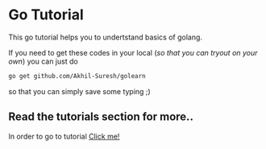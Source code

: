 # Go Tutorial

This go tutorial helps you to undertstand basics of golang.

If you need to get these codes in your local (*so that you can tryout on your own*) you can just do

```sh
go get github.com/Akhil-Suresh/golearn
```
so that you can simply save some typing ;)

## Read the tutorials section for more..
In order to go to tutorial [Click me!](doc/README.md)

